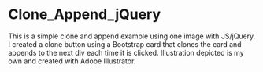 # Clone_Append_jQuery
This is a simple clone and append example using one image with JS/jQuery. I created a clone button using a Bootstrap card that clones the card and appends to the next div each time it is clicked. Illustration depicted is my own and created with Adobe Illustrator. 
